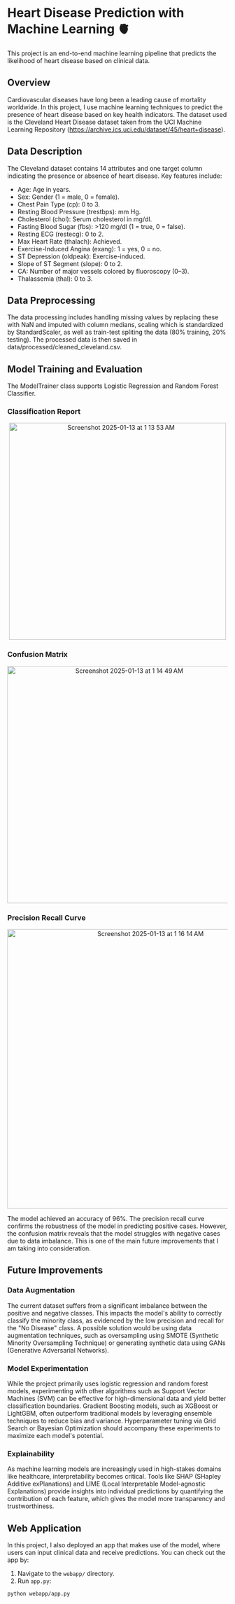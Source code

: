 # Heart Disease Prediction with Machine Learning 🫀
This project is an end-to-end machine learning pipeline that predicts the likelihood of heart disease based on clinical data. 

## Overview
Cardiovascular diseases have long been a leading cause of mortality worldwide. In this project, I use machine learning techniques to predict the presence of heart disease based on key health indicators. The dataset used is the Cleveland Heart Disease dataset taken from the UCI Machine Learning Repository (https://archive.ics.uci.edu/dataset/45/heart+disease).

## Data Description
The Cleveland dataset contains 14 attributes and one target column indicating the presence or absence of heart disease. Key features include:

- Age: Age in years.
- Sex: Gender (1 = male, 0 = female).
- Chest Pain Type (cp): 0 to 3.
- Resting Blood Pressure (trestbps): mm Hg.
- Cholesterol (chol): Serum cholesterol in mg/dl.
- Fasting Blood Sugar (fbs): >120 mg/dl (1 = true, 0 = false).
- Resting ECG (restecg): 0 to 2.
- Max Heart Rate (thalach): Achieved.
- Exercise-Induced Angina (exang): 1 = yes, 0 = no.
- ST Depression (oldpeak): Exercise-induced.
- Slope of ST Segment (slope): 0 to 2.
- CA: Number of major vessels colored by fluoroscopy (0–3).
- Thalassemia (thal): 0 to 3.

## Data Preprocessing

The data processing includes handling missing values by replacing these with NaN and imputed with column medians, scaling which is standardized by StandardScaler, as well as train-test spliting the data (80% training, 20% testing). The processed data is then saved in data/processed/cleaned_cleveland.csv.

## Model Training and Evaluation
The ModelTrainer class supports Logistic Regression and Random Forest Classifier.
### Classification Report
<p align="center">
  <img width="496" alt="Screenshot 2025-01-13 at 1 13 53 AM" src="https://github.com/user-attachments/assets/65d44189-1229-4b48-91f4-92bbd9b4f16b" />
</p>

### Confusion Matrix
<p align="center">
  <img width="542" alt="Screenshot 2025-01-13 at 1 14 49 AM" src="https://github.com/user-attachments/assets/88beed49-8c52-4725-8270-4000f6ef02d8" />
</p>

### Precision Recall Curve
<p align="center">
  <img width="639" alt="Screenshot 2025-01-13 at 1 16 14 AM" src="https://github.com/user-attachments/assets/c5781ef4-07fb-428d-a85f-df13d496fc18" />
</p>

The model achieved an accuracy of 96%. The precision recall curve confirms the robustness of the model in predicting positive cases. However, the confusion matrix reveals that the model struggles with negative cases due to data imbalance. This is one of the main future improvements that I am taking into consideration. 
## Future Improvements
### Data Augmentation
The current dataset suffers from a significant imbalance between the positive and negative classes. This impacts the model's ability to correctly classify the minority class, as evidenced by the low precision and recall for the "No Disease" class. A possible solution would be using data augmentation techniques, such as oversampling using SMOTE (Synthetic Minority Oversampling Technique) or generating synthetic data using GANs (Generative Adversarial Networks). 

### Model Experimentation
While the project primarily uses logistic regression and random forest models, experimenting with other algorithms such as Support Vector Machines (SVM) can be effective for high-dimensional data and yield better classification boundaries. Gradient Boosting models, such as XGBoost or LightGBM, often outperform traditional models by leveraging ensemble techniques to reduce bias and variance. Hyperparameter tuning via Grid Search or Bayesian Optimization should accompany these experiments to maximize each model's potential.

### Explainability
As machine learning models are increasingly used in high-stakes domains like healthcare, interpretability becomes critical. Tools like SHAP (SHapley Additive exPlanations) and LIME (Local Interpretable Model-agnostic Explanations) provide insights into individual predictions by quantifying the contribution of each feature, which gives the model more transparency and trustworthiness. 

## Web Application
In this project, I also deployed an app that makes use of the model, where users can input clinical data and receive predictions. You can check out the app by:
1. Navigate to the `webapp/` directory.
2. Run `app.py`:
 ```bash
 python webapp/app.py

